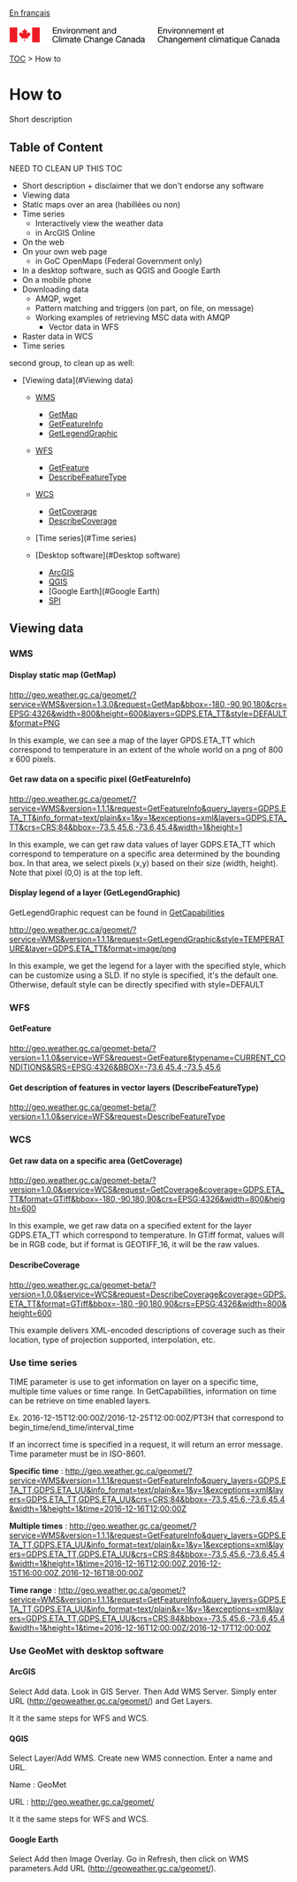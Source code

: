 [En français](readme_fr.md)

![ECCC logo](../img_eccc-logo.png)

[TOC](../readme_en.md) > How to


How to
========

Short description

Table of Content
----------------

NEED TO CLEAN UP THIS TOC

* Short description + disclaimer that we don't endorse any software
* Viewing data
* Static maps over an area (habillées ou non)
* Time series
  * Interactively view the weather data
  * in ArcGIS Online
* On the web
* On your own web page
  * in GoC OpenMaps (Federal Government only)
* In a desktop software, such as QGIS and Google Earth
* On a mobile phone
* Downloading data
    * AMQP, wget
  * Pattern matching and triggers (on part, on file, on message)
  * Working examples of retrieving MSC data with AMQP
    * Vector data in WFS
* Raster data in WCS
* Time series

second group, to clean up as well:
* [Viewing data](#Viewing data)
    * [WMS](#WMS)
        * [GetMap](#GetMap)
        * [GetFeatureInfo](#GetFeatureInfo)
        * [GetLegendGraphic](#GetLegendGraphic)

	* [WFS](#WFS)
	    * [GetFeature](#GetFeature)
	    * [DescribeFeatureType](#DescribeFeatureType)

	* [WCS](#WCS)
	    * [GetCoverage](#GetCoverage)
	    * [DescribeCoverage](#DescribeCoverage)
    * [Time series](#Time series)

    * [Desktop software](#Desktop software)
        * [ArcGIS](#ArcGIS)
        * [QGIS](#QGIS)
        * [Google Earth](#Google Earth)
        * [SPI](#SPI)




## Viewing data

### WMS

#### Display static map (GetMap)

http://geo.weather.gc.ca/geomet/?service=WMS&version=1.3.0&request=GetMap&bbox=-180,-90,90,180&crs=EPSG:4326&width=800&height=600&layers=GDPS.ETA_TT&style=DEFAULT&format=PNG

In this example, we can see a map of the layer GPDS.ETA_TT which correspond to temperature in an extent of the whole world on a png of 800 x 600 pixels.

#### Get raw data on a specific pixel (GetFeatureInfo)

http://geo.weather.gc.ca/geomet/?service=WMS&version=1.1.1&request=GetFeatureInfo&query_layers=GDPS.ETA_TT&info_format=text/plain&x=1&y=1&exceptions=xml&layers=GDPS.ETA_TT&crs=CRS:84&bbox=-73.5,45.6,-73.6,45.4&width=1&height=1

In this example, we can get raw data values of layer GDPS.ETA_TT which correspond to temperature on a specific area determined by the bounding box. In that area, we select pixels (x,y) based on their size (width, height). Note that pixel (0,0) is at the top left.

#### Display legend of a layer (GetLegendGraphic)

GetLegendGraphic request can be found in [GetCapabilities](http://geo.weather.gc.ca/geomet/?version=1.3.0&service=WMS&request=GetCapabilities)

http://geo.weather.gc.ca/geomet/?service=WMS&version=1.1.1&request=GetLegendGraphic&style=TEMPERATURE&layer=GDPS.ETA_TT&format=image/png

In this example, we get the legend for a layer with the specified style, which can be customize using a SLD. If no style is specified, it's the default one. Otherwise, default style can be directly specified with style=DEFAULT

### WFS

#### GetFeature

http://geo.weather.gc.ca/geomet-beta/?version=1.1.0&service=WFS&request=GetFeature&typename=CURRENT_CONDITIONS&SRS=EPSG:4326&BBOX=-73.6,45.4,-73.5,45.6

#### Get description of features in vector layers (DescribeFeatureType)

http://geo.weather.gc.ca/geomet-beta/?version=1.1.0&service=WFS&request=DescribeFeatureType

### WCS

#### Get raw data on a specific area (GetCoverage)

http://geo.weather.gc.ca/geomet-beta/?version=1.0.0&service=WCS&request=GetCoverage&coverage=GDPS.ETA_TT&format=GTiff&bbox=-180,-90,180,90&crs=EPSG:4326&width=800&height=600

In this example, we get raw data on a specified extent for the layer GDPS.ETA_TT which correspond to temperature. In GTiff format, values will be in RGB code, but if format is GEOTIFF_16, it will be the raw values.

#### DescribeCoverage

http://geo.weather.gc.ca/geomet-beta/?version=1.0.0&service=WCS&request=DescribeCoverage&coverage=GDPS.ETA_TT&format=GTiff&bbox=-180,-90,180,90&crs=EPSG:4326&width=800&height=600

This example delivers XML-encoded descriptions of coverage such as their location, type of projection supported, interpolation, etc.

### Use time series

TIME parameter is use to get information on layer on a specific time, multiple time values or time range. In GetCapabilities, information on time can be retrieve on time enabled layers.

Ex. 2016-12-15T12:00:00Z/2016-12-25T12:00:00Z/PT3H that correspond to begin_time/end_time/interval_time

If an incorrect time is specified in a request, it will return an error message. Time parameter must be in ISO-8601.

**Specific time** : http://geo.weather.gc.ca/geomet/?service=WMS&version=1.1.1&request=GetFeatureInfo&query_layers=GDPS.ETA_TT,GDPS.ETA_UU&info_format=text/plain&x=1&y=1&exceptions=xml&layers=GDPS.ETA_TT,GDPS.ETA_UU&crs=CRS:84&bbox=-73.5,45.6,-73.6,45.4&width=1&height=1&time=2016-12-16T12:00:00Z

**Multiple times** : http://geo.weather.gc.ca/geomet/?service=WMS&version=1.1.1&request=GetFeatureInfo&query_layers=GDPS.ETA_TT,GDPS.ETA_UU&info_format=text/plain&x=1&y=1&exceptions=xml&layers=GDPS.ETA_TT,GDPS.ETA_UU&crs=CRS:84&bbox=-73.5,45.6,-73.6,45.4&width=1&height=1&time=2016-12-16T12:00:00Z,2016-12-15T16:00:00Z,2016-12-16T18:00:00Z

**Time range** : http://geo.weather.gc.ca/geomet/?service=WMS&version=1.1.1&request=GetFeatureInfo&query_layers=GDPS.ETA_TT,GDPS.ETA_UU&info_format=text/plain&x=1&y=1&exceptions=xml&layers=GDPS.ETA_TT,GDPS.ETA_UU&crs=CRS:84&bbox=-73.5,45.6,-73.6,45.4&width=1&height=1&time=2016-12-16T12:00:00Z/2016-12-17T12:00:00Z


### Use GeoMet with desktop software

#### ArcGIS

Select Add data. Look in GIS Server. Then Add WMS Server. Simply enter URL (http://geoweather.gc.ca/geomet/) and Get Layers.

It it the same steps for WFS and WCS.

#### QGIS

Select Layer/Add WMS. Create new WMS connection. Enter a name and URL.

Name : GeoMet

URL : http://geo.weather.gc.ca/geomet/

It it the same steps for WFS and WCS.

#### Google Earth

Select Add then Image Overlay. Go in Refresh, then click on WMS parameters.Add URL (http://geoweather.gc.ca/geomet/).
